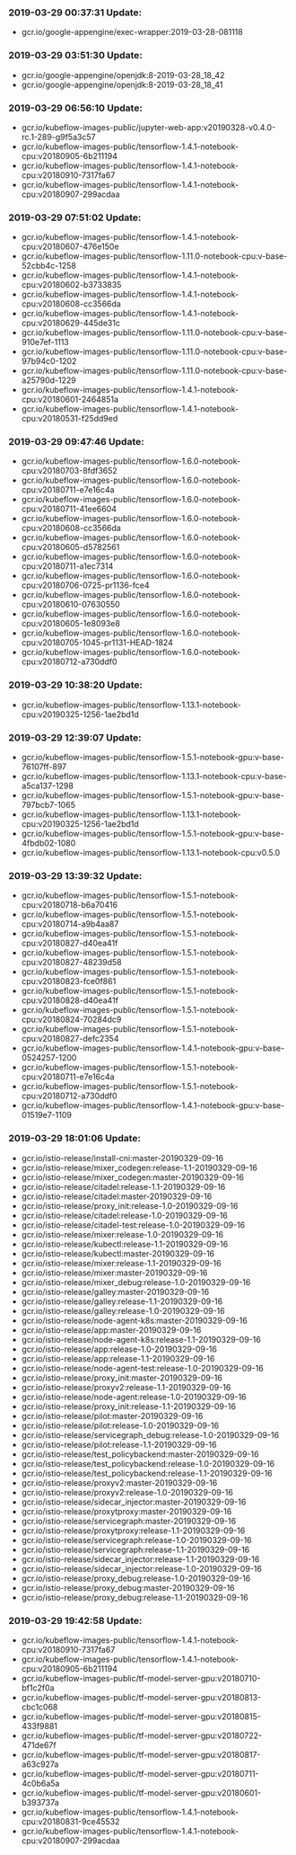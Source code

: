 ### 2019-03-29 00:37:31 Update:

- gcr.io/google-appengine/exec-wrapper:2019-03-28-081118
### 2019-03-29 03:51:30 Update:

- gcr.io/google-appengine/openjdk:8-2019-03-28_18_42
- gcr.io/google-appengine/openjdk:8-2019-03-28_18_41
### 2019-03-29 06:56:10 Update:

- gcr.io/kubeflow-images-public/jupyter-web-app:v20190328-v0.4.0-rc.1-289-g9f5a3c57
- gcr.io/kubeflow-images-public/tensorflow-1.4.1-notebook-cpu:v20180905-6b211194
- gcr.io/kubeflow-images-public/tensorflow-1.4.1-notebook-cpu:v20180910-7317fa67
- gcr.io/kubeflow-images-public/tensorflow-1.4.1-notebook-cpu:v20180907-299acdaa
### 2019-03-29 07:51:02 Update:

- gcr.io/kubeflow-images-public/tensorflow-1.4.1-notebook-cpu:v20180607-476e150e
- gcr.io/kubeflow-images-public/tensorflow-1.11.0-notebook-cpu:v-base-52cbb4c-1258
- gcr.io/kubeflow-images-public/tensorflow-1.4.1-notebook-cpu:v20180602-b3733835
- gcr.io/kubeflow-images-public/tensorflow-1.4.1-notebook-cpu:v20180608-cc3566da
- gcr.io/kubeflow-images-public/tensorflow-1.4.1-notebook-cpu:v20180629-445de31c
- gcr.io/kubeflow-images-public/tensorflow-1.11.0-notebook-cpu:v-base-910e7ef-1113
- gcr.io/kubeflow-images-public/tensorflow-1.11.0-notebook-cpu:v-base-97b94c0-1202
- gcr.io/kubeflow-images-public/tensorflow-1.11.0-notebook-cpu:v-base-a25790d-1229
- gcr.io/kubeflow-images-public/tensorflow-1.4.1-notebook-cpu:v20180601-2464851a
- gcr.io/kubeflow-images-public/tensorflow-1.4.1-notebook-cpu:v20180531-f25dd9ed
### 2019-03-29 09:47:46 Update:

- gcr.io/kubeflow-images-public/tensorflow-1.6.0-notebook-cpu:v20180703-8fdf3652
- gcr.io/kubeflow-images-public/tensorflow-1.6.0-notebook-cpu:v20180711-e7e16c4a
- gcr.io/kubeflow-images-public/tensorflow-1.6.0-notebook-cpu:v20180711-41ee6604
- gcr.io/kubeflow-images-public/tensorflow-1.6.0-notebook-cpu:v20180608-cc3566da
- gcr.io/kubeflow-images-public/tensorflow-1.6.0-notebook-cpu:v20180605-d5782561
- gcr.io/kubeflow-images-public/tensorflow-1.6.0-notebook-cpu:v20180711-a1ec7314
- gcr.io/kubeflow-images-public/tensorflow-1.6.0-notebook-cpu:v20180706-0725-pr1136-fce4
- gcr.io/kubeflow-images-public/tensorflow-1.6.0-notebook-cpu:v20180610-07630550
- gcr.io/kubeflow-images-public/tensorflow-1.6.0-notebook-cpu:v20180605-1e8093e8
- gcr.io/kubeflow-images-public/tensorflow-1.6.0-notebook-cpu:v20180705-1045-pr1131-HEAD-1824
- gcr.io/kubeflow-images-public/tensorflow-1.6.0-notebook-cpu:v20180712-a730ddf0
### 2019-03-29 10:38:20 Update:

- gcr.io/kubeflow-images-public/tensorflow-1.13.1-notebook-cpu:v20190325-1256-1ae2bd1d
### 2019-03-29 12:39:07 Update:

- gcr.io/kubeflow-images-public/tensorflow-1.5.1-notebook-gpu:v-base-76107ff-897
- gcr.io/kubeflow-images-public/tensorflow-1.13.1-notebook-cpu:v-base-a5ca137-1298
- gcr.io/kubeflow-images-public/tensorflow-1.5.1-notebook-gpu:v-base-797bcb7-1065
- gcr.io/kubeflow-images-public/tensorflow-1.13.1-notebook-cpu:v20190325-1256-1ae2bd1d
- gcr.io/kubeflow-images-public/tensorflow-1.5.1-notebook-gpu:v-base-4fbdb02-1080
- gcr.io/kubeflow-images-public/tensorflow-1.13.1-notebook-cpu:v0.5.0
### 2019-03-29 13:39:32 Update:

- gcr.io/kubeflow-images-public/tensorflow-1.5.1-notebook-cpu:v20180718-b6a70416
- gcr.io/kubeflow-images-public/tensorflow-1.5.1-notebook-cpu:v20180714-a9b4aa87
- gcr.io/kubeflow-images-public/tensorflow-1.5.1-notebook-cpu:v20180827-d40ea41f
- gcr.io/kubeflow-images-public/tensorflow-1.5.1-notebook-cpu:v20180827-48239d58
- gcr.io/kubeflow-images-public/tensorflow-1.5.1-notebook-cpu:v20180823-fce0f861
- gcr.io/kubeflow-images-public/tensorflow-1.5.1-notebook-cpu:v20180828-d40ea41f
- gcr.io/kubeflow-images-public/tensorflow-1.5.1-notebook-cpu:v20180824-70284dc9
- gcr.io/kubeflow-images-public/tensorflow-1.5.1-notebook-cpu:v20180827-defc2354
- gcr.io/kubeflow-images-public/tensorflow-1.4.1-notebook-gpu:v-base-0524257-1200
- gcr.io/kubeflow-images-public/tensorflow-1.5.1-notebook-cpu:v20180711-e7e16c4a
- gcr.io/kubeflow-images-public/tensorflow-1.5.1-notebook-cpu:v20180712-a730ddf0
- gcr.io/kubeflow-images-public/tensorflow-1.4.1-notebook-gpu:v-base-01519e7-1109
### 2019-03-29 18:01:06 Update:

- gcr.io/istio-release/install-cni:master-20190329-09-16
- gcr.io/istio-release/mixer_codegen:release-1.1-20190329-09-16
- gcr.io/istio-release/mixer_codegen:master-20190329-09-16
- gcr.io/istio-release/citadel:release-1.1-20190329-09-16
- gcr.io/istio-release/citadel:master-20190329-09-16
- gcr.io/istio-release/proxy_init:release-1.0-20190329-09-16
- gcr.io/istio-release/citadel:release-1.0-20190329-09-16
- gcr.io/istio-release/citadel-test:release-1.0-20190329-09-16
- gcr.io/istio-release/mixer:release-1.0-20190329-09-16
- gcr.io/istio-release/kubectl:release-1.1-20190329-09-16
- gcr.io/istio-release/kubectl:master-20190329-09-16
- gcr.io/istio-release/mixer:release-1.1-20190329-09-16
- gcr.io/istio-release/mixer:master-20190329-09-16
- gcr.io/istio-release/mixer_debug:release-1.0-20190329-09-16
- gcr.io/istio-release/galley:master-20190329-09-16
- gcr.io/istio-release/galley:release-1.1-20190329-09-16
- gcr.io/istio-release/galley:release-1.0-20190329-09-16
- gcr.io/istio-release/node-agent-k8s:master-20190329-09-16
- gcr.io/istio-release/app:master-20190329-09-16
- gcr.io/istio-release/node-agent-k8s:release-1.1-20190329-09-16
- gcr.io/istio-release/app:release-1.0-20190329-09-16
- gcr.io/istio-release/app:release-1.1-20190329-09-16
- gcr.io/istio-release/node-agent-test:release-1.0-20190329-09-16
- gcr.io/istio-release/proxy_init:master-20190329-09-16
- gcr.io/istio-release/proxyv2:release-1.1-20190329-09-16
- gcr.io/istio-release/node-agent:release-1.0-20190329-09-16
- gcr.io/istio-release/proxy_init:release-1.1-20190329-09-16
- gcr.io/istio-release/pilot:master-20190329-09-16
- gcr.io/istio-release/pilot:release-1.0-20190329-09-16
- gcr.io/istio-release/servicegraph_debug:release-1.0-20190329-09-16
- gcr.io/istio-release/pilot:release-1.1-20190329-09-16
- gcr.io/istio-release/test_policybackend:master-20190329-09-16
- gcr.io/istio-release/test_policybackend:release-1.0-20190329-09-16
- gcr.io/istio-release/test_policybackend:release-1.1-20190329-09-16
- gcr.io/istio-release/proxyv2:master-20190329-09-16
- gcr.io/istio-release/proxyv2:release-1.0-20190329-09-16
- gcr.io/istio-release/sidecar_injector:master-20190329-09-16
- gcr.io/istio-release/proxytproxy:master-20190329-09-16
- gcr.io/istio-release/servicegraph:master-20190329-09-16
- gcr.io/istio-release/proxytproxy:release-1.1-20190329-09-16
- gcr.io/istio-release/servicegraph:release-1.0-20190329-09-16
- gcr.io/istio-release/servicegraph:release-1.1-20190329-09-16
- gcr.io/istio-release/sidecar_injector:release-1.1-20190329-09-16
- gcr.io/istio-release/sidecar_injector:release-1.0-20190329-09-16
- gcr.io/istio-release/proxy_debug:release-1.0-20190329-09-16
- gcr.io/istio-release/proxy_debug:master-20190329-09-16
- gcr.io/istio-release/proxy_debug:release-1.1-20190329-09-16
### 2019-03-29 19:42:58 Update:

- gcr.io/kubeflow-images-public/tensorflow-1.4.1-notebook-cpu:v20180910-7317fa67
- gcr.io/kubeflow-images-public/tensorflow-1.4.1-notebook-cpu:v20180905-6b211194
- gcr.io/kubeflow-images-public/tf-model-server-gpu:v20180710-bf1c2f0a
- gcr.io/kubeflow-images-public/tf-model-server-gpu:v20180813-cbc1c068
- gcr.io/kubeflow-images-public/tf-model-server-gpu:v20180815-433f9881
- gcr.io/kubeflow-images-public/tf-model-server-gpu:v20180722-471de67f
- gcr.io/kubeflow-images-public/tf-model-server-gpu:v20180817-a63c927a
- gcr.io/kubeflow-images-public/tf-model-server-gpu:v20180711-4c0b6a5a
- gcr.io/kubeflow-images-public/tf-model-server-gpu:v20180601-b393737a
- gcr.io/kubeflow-images-public/tensorflow-1.4.1-notebook-cpu:v20180831-9ce45532
- gcr.io/kubeflow-images-public/tensorflow-1.4.1-notebook-cpu:v20180907-299acdaa

